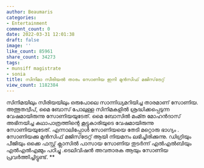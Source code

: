```yaml
---
author: Beaumaris
categories:
- Entertainment
comment_count: 0
date: 2022-03-31 12:01:38
draft: false
image: ''
like_count: 85961
share_count: 34273
tags:
- munsiff magistrate
- sonia
title: സിനിമാ സീരിയൽ താരം സോണിയ ഇനി മുൻസിഫ് മജിസ്‌ട്രേറ്റ്
view_count: 1182384
---
```


സിനിമയിലും സീരിയയിലും ഒരുപോലെ സാന്നിധ്യമറിയിച്ച താരമാണ് സോണിയ. അത്ഭുതദ്വീപ്, മൈ ബോസ് പോലുള്ള സിനിമകളിൽ ശ്രദ്ധിക്കപ്പെടുന്ന വേഷമായിരുന്നു സോണിയയുടേത്. മൈ ബോസിൽ മംമ്ത മോഹൻദാസ് അഭിനയിച്ച കഥാപാത്രത്തിന്റെ കൂട്ടുകാരിയുടെ വേഷമായിരുന്നു സോണിയയുടേത്. എന്നാലിപ്പോൾ സോണിയയെ തേടി മറ്റൊരു ഭാഗ്യം . സോണിയക്കു മുൻസിഫ് മജിസ്‌ട്രേറ്റ് ആയി നിയമനം ലഭിച്ചിരിക്കുന്നു. ഡിഗ്രിയും പീജിയും ഒക്കെ ഫസ്റ്റ് ക്ലാസിൽ പാസായ സോണിയ തുടർന്ന് എൽഎൽബിയും എൽഎൽഎമ്മും പഠിച്ചു .ടെലിവിഷൻ അവതാരക ആയും സോണിയ പ്രവർത്തിച്ചിട്ടുണ്ട്. **